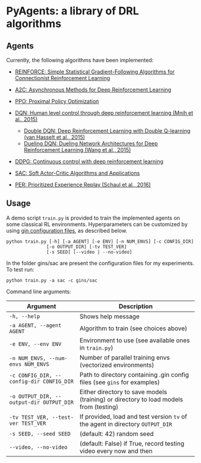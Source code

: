 # PyAgents: a library of DRL algorithms

## Agents

Currently, the following algorithms have been implemented:

* [REINFORCE: Simple Statistical Gradient-Following Algorithms for Connectionist Reinforcement Learning](https://link.springer.com/content/pdf/10.1007/BF00992696.pdf)
* [A2C: Asynchronous Methods for Deep Reinforcement Learning](https://arxiv.org/abs/1602.01783)
* [PPO: Proximal Policy Optimization](https://arxiv.org/pdf/1707.06347.pdf)
* [DQN: Human level control through deep reinforcement learning (Mnih et al., 2015)](https://deepmind.com/research/dqn/)
  * [Double DQN: Deep Reinforcement Learning with Double Q-learning (van Hasselt et al., 2015)](https://arxiv.org/abs/1509.06461)
  * [Dueling DQN: Dueling Network Architectures for Deep Reinforcement Learning (Wang et al., 2015)](https://arxiv.org/abs/1511.06581)
* [DDPG: Continuous control with deep reinforcement learning](https://arxiv.org/abs/1509.02971)
* [SAC: Soft Actor-Critic Algorithms and Applications](https://arxiv.org/abs/1812.05905)

* [PER: Prioritized Experience Replay (Schaul et al., 2016)](https://arxiv.org/abs/1511.05952)

## Usage
A demo script `train.py` is provided to train the implemented agents on some classical RL environments. Hyperparameters can be customized by using [gin configuration files](https://github.com/google/gin-config), as described below.

```
python train.py [-h] [-a AGENT] [-e ENV] [-n NUM_ENVS] [-c CONFIG_DIR] 
               [-o OUTPUT_DIR] [-tv TEST_VER] 
               [-s SEED] [--video | --no-video]
```

In the folder gins/sac are present the configuration files for my experiments. To test run:
```
python train.py -a sac -c gins/sac 
```

Command line arguments:

| Argument                                         | Description                                                                  |
| ------------------------------------------------ | -----------------------------------------------------------------------------|
| `-h, --help`                                     | Shows help message                                                           |
| `-a AGENT, --agent AGENT`                        | Algorithm to train (see choices above)                                       |
| `-e ENV, --env ENV`                              | Environment to use (see available ones in `train.py`)                        |
| `-n NUM_ENVS, --num-envs NUM_ENVS`               | Number of parallel training envs (vectorized environments)                   |
| `-c CONFIG_DIR, --config-dir CONFIG_DIR`         | Path to directory containing .gin config files (see `gins` for examples)     |
| `-o OUTPUT_DIR, --output-dir OUTPUT_DIR`         | Either directory to save models (training) or directory to load models from (testing)|
| `-tv TEST_VER, --test-ver TEST_VER`              | If provided, load and test version `tv` of the agent in directory `OUTPUT_DIR`|
| `-s SEED, --seed SEED`                           | (default: 42) random seed                                                    |
| `--video, --no-video`                            | (default: False) if True, record testing video every now and then            |